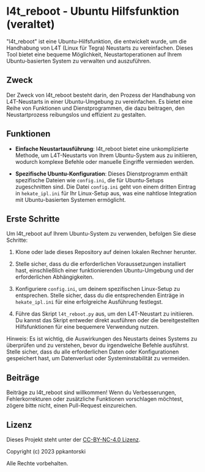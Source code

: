 # l4t_reboot - Ubuntu Hilfsfunktion (veraltet)

"l4t_reboot" ist eine Ubuntu-Hilfsfunktion, die entwickelt wurde, um die Handhabung von L4T (Linux für Tegra) Neustarts zu vereinfachen. Dieses Tool bietet eine bequeme Möglichkeit, Neustartoperationen auf Ihrem Ubuntu-basierten System zu verwalten und auszuführen.

## Zweck

Der Zweck von l4t_reboot besteht darin, den Prozess der Handhabung von L4T-Neustarts in einer Ubuntu-Umgebung zu vereinfachen. Es bietet eine Reihe von Funktionen und Dienstprogrammen, die dazu beitragen, den Neustartprozess reibungslos und effizient zu gestalten.

## Funktionen

- **Einfache Neustartausführung**: l4t_reboot bietet eine unkomplizierte Methode, um L4T-Neustarts von Ihrem Ubuntu-System aus zu initiieren, wodurch komplexe Befehle oder manuelle Eingriffe vermieden werden.

- **Spezifische Ubuntu-Konfiguration**: Dieses Dienstprogramm enthält spezifische Dateien wie `config.ini`, die für Ubuntu-Setups zugeschnitten sind. Die Datei `config.ini` geht von einem dritten Eintrag in `hekate_ipl.ini` für Ihr Linux-Setup aus, was eine nahtlose Integration mit Ubuntu-basierten Systemen ermöglicht.

## Erste Schritte

Um l4t_reboot auf Ihrem Ubuntu-System zu verwenden, befolgen Sie diese Schritte:

1. Klone oder lade dieses Repository auf deinen lokalen Rechner herunter.

2. Stelle sicher, dass du die erforderlichen Voraussetzungen installiert hast, einschließlich einer funktionierenden Ubuntu-Umgebung und der erforderlichen Abhängigkeiten.

3. Konfiguriere `config.ini`, um deinem spezifischen Linux-Setup zu entsprechen. Stelle sicher, dass du die entsprechenden Einträge in `hekate_ipl.ini` für eine erfolgreiche Ausführung festlegst.

4. Führe das Skript `l4t_reboot.py` aus, um den L4T-Neustart zu initiieren. Du kannst das Skript entweder direkt ausführen oder die bereitgestellten Hilfsfunktionen für eine bequemere Verwendung nutzen.

Hinweis: Es ist wichtig, die Auswirkungen des Neustarts deines Systems zu überprüfen und zu verstehen, bevor du irgendwelche Befehle ausführst. Stelle sicher, dass du alle erforderlichen Daten oder Konfigurationen gespeichert hast, um Datenverlust oder Systeminstabilität zu vermeiden.

## Beiträge

Beiträge zu l4t_reboot sind willkommen! Wenn du Verbesserungen, Fehlerkorrekturen oder zusätzliche Funktionen vorschlagen möchtest, zögere bitte nicht, einen Pull-Request einzureichen.

## Lizenz

Dieses Projekt steht unter der [CC-BY-NC-4.0 Lizenz](LICENSE).

Copyright (c) 2023 ppkantorski

Alle Rechte vorbehalten.